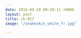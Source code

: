 ```yaml
---
date: 2019-04-28 00:20:11 +0000
layout: post
title: sh-017
image: "/snakeskin_white_fr.jpg"

---
```

